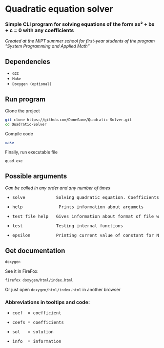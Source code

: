 # Quadratic equation solver

### Simple CLI program for solving equations of the form ax² + bx + c = 0 with any coefficients

*Created at the MIPT summer school for first-year students of the program "System Programming and Applied Math"*

## Dependencies

- `GCC`
- `Make`
- `Doxygen (optional)`

## Run program

Clone the project

```bash
git clone https://github.com/DoneGame/Quadratic-Solver.git
cd Quadratic-Solver
```

Compile code

```bash
make
```

Finally, run executable file

```bash
quad.exe
```

## Possible arguments

*Can be called in any order and any number of times*

- <pre>solve            Solving quadratic equation. Coefficients must be in form -s a b c</pre> 
- <pre>help  	         Prints information about argumets</pre>
- <pre>test_file_help   Gives information about format of file with tests</pre>
- <pre>test             Testing internal functions</pre>
- <pre>epsilon          Printing current value of constant for NonZero()</pre>
<!-- cat                Prints poltorashka -->

## Get documentation

```bash
doxygen
```

See it in FireFox:

```bash
firefox doxygen/html/index.html
```

Or just open `doxygen/html/index.html` in another browser


### Abbreviations in tooltips and code:
- <pre>coef  = coefficient</pre>
- <pre>coefs = coefficients</pre>
- <pre>sol   = solution</pre>
- <pre>info  = information</pre>


 